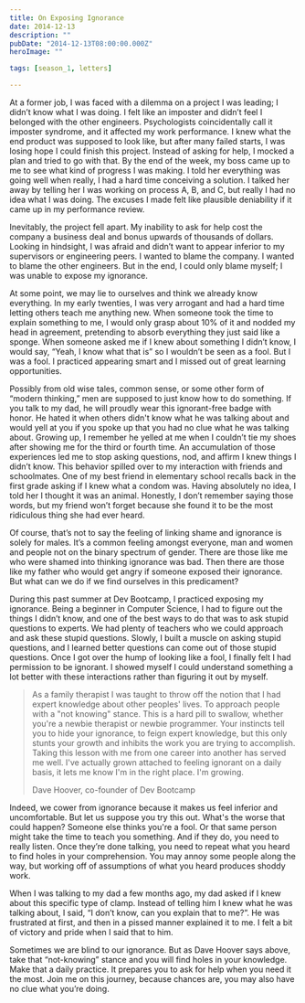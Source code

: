 ```yaml
---
title: On Exposing Ignorance
date: 2014-12-13
description: ""
pubDate: "2014-12-13T08:00:00.000Z"
heroImage: ""

tags: [season_1, letters]

---
```




At a former job, I was faced with a dilemma on a project I was leading; I didn’t know what I was doing. I felt like an imposter and didn’t feel I belonged with the other engineers. Psychologists coincidentally call it imposter syndrome, and it affected my work performance. I knew what the end product was supposed to look like, but after many failed starts, I was losing hope I could finish this project. Instead of asking for help, I mocked a plan and tried to go with that. By the end of the week, my boss came up to me to see what kind of progress I was making. I told her everything was going well when really, I had a hard time conceiving a solution. I talked her away by telling her I was working on process A, B, and C, but really I had no idea what I was doing. The excuses I made felt like plausible deniability if it came up in my performance review.

Inevitably, the project fell apart. My inability to ask for help cost the company a business deal and bonus upwards of thousands of dollars. Looking in hindsight, I was afraid and didn’t want to appear inferior to my supervisors or engineering peers. I wanted to blame the company. I wanted to blame the other engineers. But in the end, I could only blame myself; I was unable to expose my ignorance.

At some point, we may lie to ourselves and think we already know everything. In my early twenties, I was very arrogant and had a hard time letting others teach me anything new. When someone took the time to explain something to me, I would only grasp about 10% of it and nodded my head in agreement, pretending to absorb everything they just said like a sponge. When someone asked me if I knew about something I didn’t know, I would say, “Yeah, I know what that is” so I wouldn’t be seen as a fool. But I was a fool. I practiced appearing smart and I missed out of great learning opportunities.

Possibly from old wise tales, common sense, or some other form of “modern thinking,” men are supposed to just know how to do something. If you talk to my dad, he will proudly wear this ignorant-free badge with honor. He hated it when others didn't know what he was talking about and would yell at you if you spoke up that you had no clue what he was talking about. Growing up, I remember he yelled at me when I couldn’t tie my shoes after showing me for the third or fourth time. An accumulation of those experiences led me to stop asking questions, nod, and affirm I knew things I didn’t know. This behavior spilled over to my interaction with friends and schoolmates. One of my best friend in elementary school recalls back in the first grade asking if I knew what a condom was. Having absolutely no idea, I told her I thought it was an animal. Honestly, I don’t remember saying those words, but my friend won’t forget because she found it to be the most ridiculous thing she had ever heard.

Of course, that’s not to say the feeling of linking shame and ignorance is solely for males. It’s a common feeling amongst everyone, man and women and people not on the binary spectrum of gender. There are those like me who were shamed into thinking ignorance was bad. Then there are those like my father who would get angry if someone exposed their ignorance. But what can we do if we find ourselves in this predicament?

During this past summer at Dev Bootcamp, I practiced exposing my ignorance. Being a beginner in Computer Science, I had to figure out the things I didn’t know, and one of the best ways to do that was to ask stupid questions to experts. We had plenty of teachers who we could approach and ask these stupid questions. Slowly, I built a muscle on asking stupid questions, and I learned better questions can come out of those stupid questions. Once I got over the hump of looking like a fool, I finally felt I had permission to be ignorant. I showed myself I could understand something a lot better with these interactions rather than figuring it out by myself.

> As a family therapist I was taught to throw off the notion that I had expert knowledge about other peoples' lives. To approach people with a "not knowing" stance. This is a hard pill to swallow, whether you're a newbie therapist or newbie programmer. Your instincts tell you to hide your ignorance, to feign expert knowledge, but this only stunts your growth and inhibits the work you are trying to accomplish. Taking this lesson with me from one career into another has served me well. I've actually grown attached to feeling ignorant on a daily basis, it lets me know I'm in the right place. I'm growing.
>
> Dave Hoover, co-founder of Dev Bootcamp

Indeed, we cower from ignorance because it makes us feel inferior and uncomfortable. But let us suppose you try this out. What's the worse that could happen? Someone else thinks you're a fool. Or that same person might take the time to teach you something. And if they do, you need to really listen. Once they’re done talking, you need to repeat what you heard to find holes in your comprehension. You may annoy some people along the way, but working off of assumptions of what you heard produces shoddy work.

When I was talking to my dad a few months ago, my dad asked if I knew about this specific type of clamp. Instead of telling him I knew what he was talking about, I said, “I don’t know, can you explain that to me?”. He was frustrated at first, and then in a pissed manner explained it to me. I felt a bit of victory and pride when I said that to him.

Sometimes we are blind to our ignorance. But as Dave Hoover says above, take that “not-knowing” stance and you will find holes in your knowledge. Make that a daily practice. It prepares you to ask for help when you need it the most. Join me on this journey, because chances are, you may also have no clue what you’re doing.
